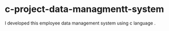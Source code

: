 # c-project-data-managmentt-system
I developed this  employee data management  system using c language .
